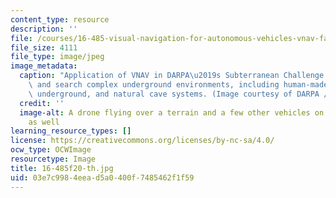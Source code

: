 ```yaml
---
content_type: resource
description: ''
file: /courses/16-485-visual-navigation-for-autonomous-vehicles-vnav-fall-2020/03e7c9984eead5a0400f7485462f1f59_16-485f20-th.jpg
file_size: 4111
file_type: image/jpeg
image_metadata:
  caption: "Application of VNAV in DARPA\u2019s Subterranean Challenge to map, navigate,\
    \ and search complex underground environments, including human-made tunnels, urban\
    \ underground, and natural cave systems. (Image courtesy of DARPA / public domain.)"
  credit: ''
  image-alt: A drone flying over a terrain and a few other vehicles on that terrain
    as well
learning_resource_types: []
license: https://creativecommons.org/licenses/by-nc-sa/4.0/
ocw_type: OCWImage
resourcetype: Image
title: 16-485f20-th.jpg
uid: 03e7c998-4eea-d5a0-400f-7485462f1f59
---
```

